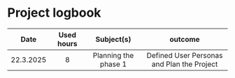 # Project logbook

| Date  | Used hours | Subject(s) |  outcome |
| :---:  |     :---:      |     :---:      |     :---:      |
| 22.3.2025 | 8 | Planning the phase 1  | Defined User Personas and Plan the Project |
